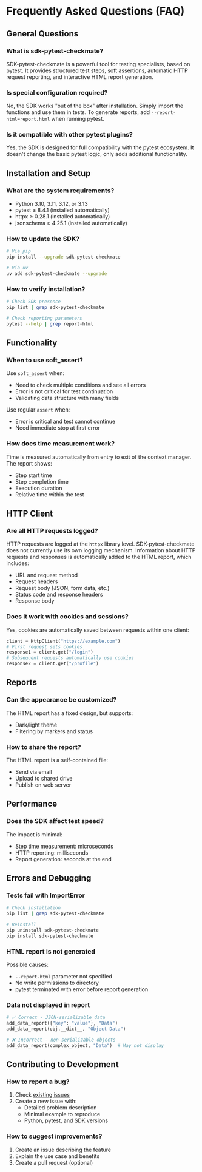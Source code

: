 # Frequently Asked Questions (FAQ)

## General Questions

### What is sdk-pytest-checkmate?

SDK-pytest-checkmate is a powerful tool for testing specialists, based on pytest. It provides structured test steps, soft assertions, automatic HTTP request reporting, and interactive HTML report generation.

### Is special configuration required?

No, the SDK works "out of the box" after installation. Simply import the functions and use them in tests. To generate reports, add `--report-html=report.html` when running pytest.

### Is it compatible with other pytest plugins?

Yes, the SDK is designed for full compatibility with the pytest ecosystem. It doesn't change the basic pytest logic, only adds additional functionality.

## Installation and Setup

### What are the system requirements?

- Python 3.10, 3.11, 3.12, or 3.13
- pytest ≥ 8.4.1 (installed automatically)
- httpx ≥ 0.28.1 (installed automatically)
- jsonschema ≥ 4.25.1 (installed automatically)

### How to update the SDK?

```bash
# Via pip
pip install --upgrade sdk-pytest-checkmate

# Via uv
uv add sdk-pytest-checkmate --upgrade
```

### How to verify installation?

```bash
# Check SDK presence
pip list | grep sdk-pytest-checkmate

# Check reporting parameters
pytest --help | grep report-html
```

## Functionality

### When to use soft_assert?

Use `soft_assert` when:
- Need to check multiple conditions and see all errors
- Error is not critical for test continuation
- Validating data structure with many fields

Use regular `assert` when:
- Error is critical and test cannot continue
- Need immediate stop at first error

### How does time measurement work?

Time is measured automatically from entry to exit of the context manager. The report shows:
- Step start time
- Step completion time
- Execution duration
- Relative time within the test

## HTTP Client

### Are all HTTP requests logged?

HTTP requests are logged at the `httpx` library level. SDK-pytest-checkmate does not currently use its own logging mechanism. Information about HTTP requests and responses is automatically added to the HTML report, which includes:

- URL and request method
- Request headers
- Request body (JSON, form data, etc.)
- Status code and response headers
- Response body

### Does it work with cookies and sessions?

Yes, cookies are automatically saved between requests within one client:

```python
client = HttpClient("https://example.com")
# First request sets cookies
response1 = client.get("/login")
# Subsequent requests automatically use cookies
response2 = client.get("/profile")
```

## Reports

### Can the appearance be customized?

The HTML report has a fixed design, but supports:
- Dark/light theme
- Filtering by markers and status

### How to share the report?

The HTML report is a self-contained file:
- Send via email
- Upload to shared drive
- Publish on web server

## Performance

### Does the SDK affect test speed?

The impact is minimal:
- Step time measurement: microseconds
- HTTP reporting: milliseconds
- Report generation: seconds at the end

## Errors and Debugging

### Tests fail with ImportError

```bash
# Check installation
pip list | grep sdk-pytest-checkmate

# Reinstall
pip uninstall sdk-pytest-checkmate
pip install sdk-pytest-checkmate
```

### HTML report is not generated

Possible causes:
- `--report-html` parameter not specified
- No write permissions to directory
- pytest terminated with error before report generation

### Data not displayed in report

```python
# ✅ Correct - JSON-serializable data
add_data_report({"key": "value"}, "Data")
add_data_report(obj.__dict__, "Object Data")

# ❌ Incorrect - non-serializable objects
add_data_report(complex_object, "Data")  # May not display
```

## Contributing to Development

### How to report a bug?

1. Check [existing issues](https://github.com/o73k51i/sdk-pytest-checkmate/issues)
2. Create a new issue with:
   - Detailed problem description
   - Minimal example to reproduce
   - Python, pytest, and SDK versions

### How to suggest improvements?

1. Create an issue describing the feature
2. Explain the use case and benefits
3. Create a pull request (optional)
